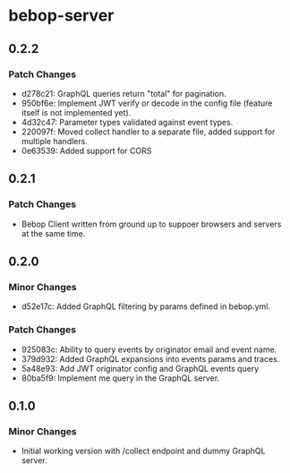 # bebop-server

## 0.2.2

### Patch Changes

- d278c21: GraphQL queries return "total" for pagination.
- 950bf6e: Implement JWT verify or decode in the config file (feature itself is not implemented yet).
- 4d32c47: Parameter types validated against event types.
- 220097f: Moved collect handler to a separate file, added support for multiple handlers.
- 0e63539: Added support for CORS

## 0.2.1

### Patch Changes

- Bebop Client written from ground up to suppoer browsers and servers at the same time.

## 0.2.0

### Minor Changes

- d52e17c: Added GraphQL filtering by params defined in bebop.yml.

### Patch Changes

- 925083c: Ability to query events by originator email and event name.
- 379d932: Added GraphQL expansions into events params and traces.
- 5a48e93: Add JWT originator config and GraphQL events query
- 80ba5f9: Implement me query in the GraphQL server.

## 0.1.0

### Minor Changes

- Initial working version with /collect endpoint and dummy GraphQL server.
